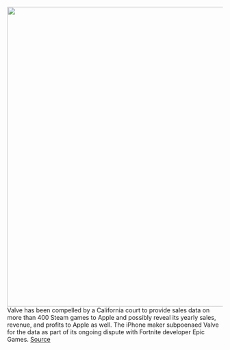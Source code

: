 <img src='https://cdn.vox-cdn.com/thumbor/RURSGgT_GLbpcWj_n3rUnjGJBrE=/0x0:1820x1213/1200x800/filters:focal(765x462:1055x752)/cdn.vox-cdn.com/uploads/chorus_image/image/68875728/acastro_180509_1777_steam_0001.0.0.jpg' width='700px' /><br/>
Valve has been compelled by a California court to provide sales data on more than 400 Steam games to Apple and possibly reveal its yearly sales, revenue, and profits to Apple as well. The iPhone maker subpoenaed Valve for the data as part of its ongoing dispute with Fortnite developer Epic Games.
<a href='https://www.theverge.com/2021/2/25/22301259/valve-apple-steam-sales-data-subpoena-epic-games'> Source <a/>